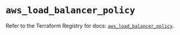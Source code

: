 # `aws_load_balancer_policy`

Refer to the Terraform Registry for docs: [`aws_load_balancer_policy`](https://registry.terraform.io/providers/hashicorp/aws/6.11.0/docs/resources/load_balancer_policy).
